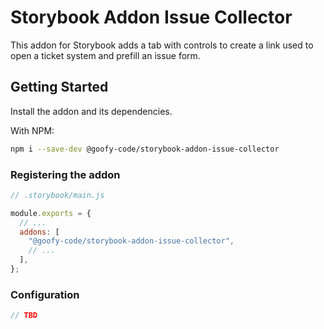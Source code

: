 # Storybook Addon Issue Collector

This addon for Storybook adds a tab with controls to create a link used to open a ticket system and prefill an issue form.

## Getting Started

Install the addon and its dependencies.

With NPM:

```sh
npm i --save-dev @goofy-code/storybook-addon-issue-collector
```

### Registering the addon

```js
// .storybook/main.js

module.exports = {
  // ...
  addons: [
    "@goofy-code/storybook-addon-issue-collector",
    // ...
  ],
};
```

### Configuration
```js
// TBD
```

